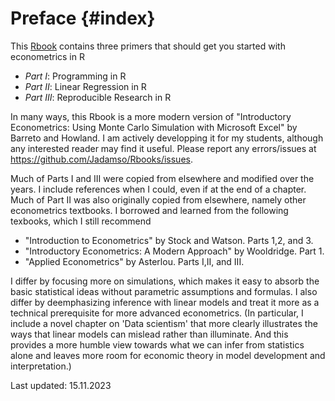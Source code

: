 # Preface {#index}



<!--- Add Title Image
<img src="Figures_Manual/Logo.png" class="cover" height="50%"/>  

--->

This [Rbook](https://jadamso.github.io/Rbooks/) contains three primers that should get you started with econometrics in R

 * *Part   I*: Programming in R
 * *Part  II*: Linear Regression in R
 * *Part III*: Reproducible Research in R

In many ways, this Rbook is a more modern version of "Introductory Econometrics: Using Monte Carlo Simulation with Microsoft Excel" by Barreto and Howland. I am  actively developping it for my students, although any interested reader may find it useful. Please report any errors/issues at https://github.com/Jadamso/Rbooks/issues.

Much of Parts I and III were copied from elsewhere and modified over the years. I include references when I could, even if at the end of a chapter. Much of Part II was also originally copied from elsewhere, namely other econometrics textbooks. I  borrowed and learned from the following texbooks, which I still recommend

 * "Introduction to Econometrics" by Stock and Watson. Parts 1,2, and 3.
 * "Introductory Econometrics: A Modern Approach" by Wooldridge. Part 1.
 * "Applied Econometrics" by Asterlou. Parts I,II, and III.

I differ by focusing more on simulations, which makes it easy to absorb the basic statistical ideas without parametric assumptions and formulas. I also differ by deemphasizing inference with linear models and treat it more as a technical prerequisite for more advanced econometrics. (In particular, I include a novel chapter on 'Data scientism' that more clearly illustrates the ways that linear models can mislead rather than illuminate. And this provides a more humble view towards what we can infer from statistics alone and leaves more room for economic theory in model development and interpretation.)


Last updated: 15.11.2023
